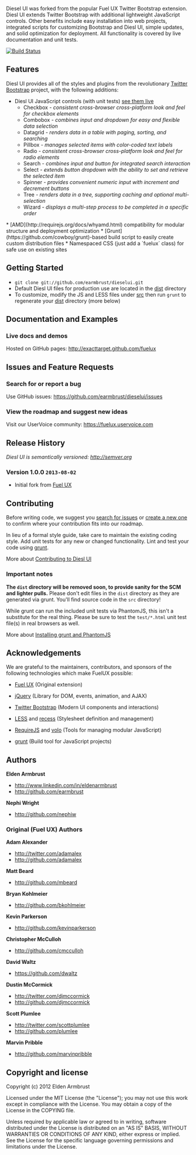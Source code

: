 Diesel UI was forked from the popular Fuel UX Twitter Bootstrap extension.
Diesl UI extends Twitter Bootstrap with additional lightweight JavaScript controls.
Other benefits include easy installation into web projects, integrated scripts for customizing Bootstrap and Diesl UI,
simple updates, and solid optimization for deployment. All functionality is covered by live documentation and unit tests.

[![Build Status](https://secure.travis-ci.org/earmbrust/dieselui.png?branch=master)](http://travis-ci.org/earmbrust/dieselui)

## Features

Diesl UI provides all of the styles and plugins from the revolutionary [Twitter Bootstrap](http://twitter.github.com/bootstrap) project, with the following additions:

* Diesl UI JavaScript controls (with unit tests) [see them live](http://earmbrust.github.io/dieselui/)
  * Checkbox - _consistent cross-browser cross-platform look and feel for checkbox elements_
  * Combobox - _combines input and dropdown for easy and flexible data selection_
  * Datagrid - _renders data in a table with paging, sorting, and searching_
  * Pillbox - _manages selected items with color-coded text labels_
  * Radio - _consistent cross-browser cross-platform look and feel for radio elements_
  * Search - _combines input and button for integrated search interaction_
  * Select - _extends button dropdown with the ability to set and retrieve the selected item_
  * Spinner - _provides convenient numeric input with increment and decrement buttons_
  * Tree - _renders data in a tree, supporting caching and optional multi-selection_
  * Wizard - _displays a multi-step process to be completed in a specific order_
<p>
* [AMD](http://requirejs.org/docs/whyamd.html) compatibility for modular structure and deployment optimization
* [Grunt](https://github.com/cowboy/grunt)-based build script to easily create custom distribution files
* Namespaced CSS (just add a `fuelux` class) for safe use on existing sites

## Getting Started
* `git clone git://github.com/earmbrust/dieselui.git`
* Default Diesl UI files for production use are located in the [dist](https://github.com/earmbrust/dieselui/tree/master/dist) directory
* To customize, modify the JS and LESS files under [src](https://github.com/earmbrust/dieselui/tree/master/src) then run `grunt` to regenerate your [dist](https://github.com/earmbrust/dieselui/tree/master/dist) directory (more below)

## Documentation and Examples

### Live docs and demos

Hosted on GitHub pages: http://exacttarget.github.com/fuelux


## Issues and Feature Requests

### Search for or report a bug

Use GitHub issues: https://github.com/earmbrust/dieselui/issues

### View the roadmap and suggest new ideas

Visit our UserVoice community: https://fuelux.uservoice.com

## Release History

_Diesl UI is semantically versioned: <http://semver.org>_

### Version 1.0.0 `2013-08-02`
* Initial fork from [Fuel UX](http://exacttarget.github.io/fuelux/)


## Contributing
Before writing code, we suggest you [search for issues](https://github.com/earmbrust/dieselui/issues?state=open)
or [create a new one](https://github.com/earmbrust/dieselui/issues/new) to confirm where your contribution fits into
our roadmap.

In lieu of a formal style guide, take care to maintain the existing coding style. Add unit tests for any new or changed functionality. Lint and test your code using [grunt](https://github.com/cowboy/grunt).

More about [Contributing to Diesl UI](https://github.com/earmbrust/dieselui/wiki/Contributing-to-Fuel-UX)

### Important notes
__The `dist` directory will be removed soon, to provide sanity for the SCM and lighter pulls.__
Please don't edit files in the `dist` directory as they are generated via grunt. You'll find source code in the `src` directory!

While grunt can run the included unit tests via PhantomJS, this isn't a substitute for the real thing. Please be sure to test the `test/*.html` unit test file(s) in real browsers as well.

More about [Installing grunt and PhantomJS](https://github.com/earmbrust/dieselui/wiki/Installing-grunt-and-PhantomJS)


## Acknowledgements

We are grateful to the maintainers, contributors, and sponsors of the following technologies which make FuelUX possible:

* [Fuel UX](http://exacttarget.github.io/fuelux/) (Original extension)

* [jQuery](http://jquery.com) (Library for DOM, events, animation, and AJAX)

* [Twitter Bootstrap](http://twitter.github.com/bootstrap) (Modern UI components and interactions)

* [LESS](http://lesscss.org) and [recess](http://twitter.github.com/recess) (Stylesheet definition and management)

* [RequireJS](http://requirejs.org) and [volo](https://github.com/volojs/volo) (Tools for managing modular JavaScript)

* [grunt](https://github.com/cowboy/grunt) (Build tool for JavaScript projects)

## Authors
**Elden Armbrust**

+ http://www.linkedin.com/in/eldenarmbrust
+ http://github.com/earmbrust

**Nephi Wright**

+ http://github.com/nephiw

### Original (Fuel UX) Authors
**Adam Alexander**

+ http://twitter.com/adamalex
+ http://github.com/adamalex

**Matt Beard**

+ http://github.com/mbeard

**Bryan Kohlmeier**

+ http://github.com/bkohlmeier

**Kevin Parkerson**

+ http://github.com/kevinparkerson

**Christopher McCulloh**

+ http://github.com/cmcculloh

**David Waltz**

+ https://github.com/dwaltz

**Dustin McCormick**

+ http://twitter.com/djmccormick
+ http://github.com/djmccormick

**Scott Plumlee**

+ http://twitter.com/scottplumlee
+ http://github.com/plumlee

**Marvin Pribble**

+ http://github.com/marvinpribble

## Copyright and license

Copyright (c) 2012 Elden Armbrust

Licensed under the MIT License (the "License");
you may not use this work except in compliance with the License.
You may obtain a copy of the License in the COPYING file.

Unless required by applicable law or agreed to in writing, software
distributed under the License is distributed on an "AS IS" BASIS,
WITHOUT WARRANTIES OR CONDITIONS OF ANY KIND, either express or implied.
See the License for the specific language governing permissions and
limitations under the License.
